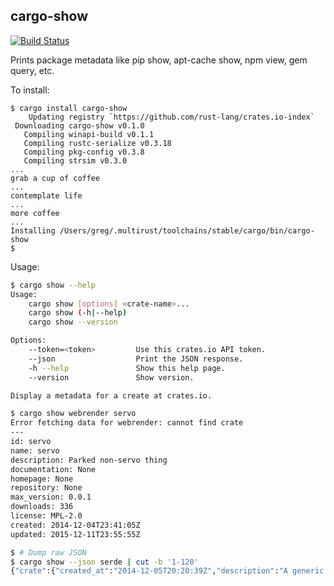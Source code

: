 ## cargo-show

[![Build Status](https://travis-ci.org/g-k/cargo-show.svg?branch=master)](https://travis-ci.org/g-k/cargo-show)

Prints package metadata like pip show, apt-cache show, npm view, gem query, etc.

To install:

```
$ cargo install cargo-show
    Updating registry `https://github.com/rust-lang/crates.io-index`
 Downloading cargo-show v0.1.0
   Compiling winapi-build v0.1.1
   Compiling rustc-serialize v0.3.18
   Compiling pkg-config v0.3.8
   Compiling strsim v0.3.0
... 
grab a cup of coffee 
...
contemplate life
...
more coffee
...
Installing /Users/greg/.multirust/toolchains/stable/cargo/bin/cargo-show
$
```

Usage:

```sh
$ cargo show --help
Usage:
    cargo show [options] <crate-name>...
    cargo show (-h|--help)
    cargo show --version

Options:
    --token=<token>         Use this crates.io API token.
    --json                  Print the JSON response.
    -h --help               Show this help page.
    --version               Show version.

Display a metadata for a create at crates.io.

$ cargo show webrender servo
Error fetching data for webrender: cannot find crate
---
id: servo
name: servo
description: Parked non-servo thing
documentation: None
homepage: None
repository: None
max_version: 0.0.1
downloads: 336
license: MPL-2.0
created: 2014-12-04T23:41:05Z
updated: 2015-12-11T23:55:55Z

$ # Dump raw JSON
$ cargo show --json serde | cut -b '1-120'
{"crate":{"created_at":"2014-12-05T20:20:39Z","description":"A generic serialization/deserialization framework","documen
```

